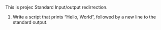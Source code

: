 This is projec Standard Input/output redirrection.
1. Write a script that prints “Hello, World”, followed by a new line to the standard output.
